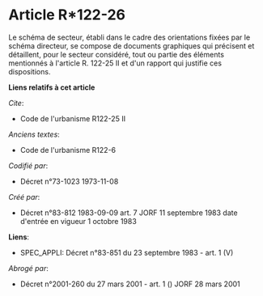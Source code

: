 # Article R*122-26

Le schéma de secteur, établi dans le cadre des orientations fixées par le schéma directeur, se compose de documents
graphiques qui précisent et détaillent, pour le secteur considéré, tout ou partie des éléments mentionnés à l'article R.
122-25 II et d'un rapport qui justifie ces dispositions.

**Liens relatifs à cet article**

_Cite_:

  - Code de l'urbanisme R122-25 II

_Anciens textes_:

  - Code de l'urbanisme R122-6

_Codifié par_:

  - Décret n°73-1023 1973-11-08

_Créé par_:

  - Décret n°83-812 1983-09-09 art. 7 JORF 11 septembre 1983 date d'entrée en vigueur 1 octobre 1983

**Liens**:

  - SPEC_APPLI: Décret n°83-851 du 23 septembre 1983 - art. 1 (V)

_Abrogé par_:

  - Décret n°2001-260 du 27 mars 2001 - art. 1 () JORF 28 mars 2001
